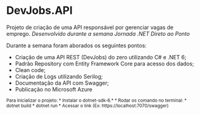 # DevJobs.API
Projeto de criação de uma API responsável por gerenciar vagas de emprego. <i>Desenvolvido durante a semana Jornada .NET Direto ao Ponto</i>

Durante a semana foram aborados os seguintes pontos:
* Criação de uma API REST (DevJobs) do zero utilizando C# e .NET 6;
* Padrão Repository com Entity Framework Core para acesso dos dados;
* Clean code;
* Criação de Logs utilizando Serilog;
* Documentação da API com Swagger;
* Publicação no Microsoft Azure

<small>
Para inicializar o projeto:
* Instalar o dotnet-sdk-6.*
* Rodar os comando no terminal:
    * dotnet build
    * dotnet run
* Acessar o link (Ex: https://localhost:7070/swagger)
</small>